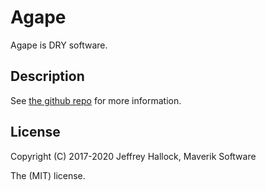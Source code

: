 # Agape

Agape is DRY software.

## Description

See [the github repo](https://github.com/MaverikSoftware/agape) for more information.

## License

Copyright (C) 2017-2020 Jeffrey Hallock, Maverik Software  

The (MIT) license.